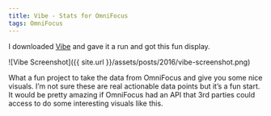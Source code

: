 ```yaml
---
title: Vibe - Stats for OmniFocus
tags: OmniFocus
---
```


I downloaded [Vibe](https://github.com/tschoffelen/vibe) and gave it a run and got this fun display.

![Vibe Screenshot]({{ site.url }}/assets/posts/2016/vibe-screenshot.png)
  
What a fun project to take the data from OmniFocus and give you some nice visuals. I’m not sure these are real actionable data points but it’s a fun start. It would be pretty amazing if OmniFocus had an API that 3rd parties could access to do some interesting visuals like this.
